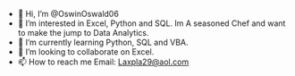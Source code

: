 - 👋 Hi, I’m @OswinOswald06
- 👀 I’m interested in Excel, Python and SQL. Im A seasoned Chef and want to make the jump to Data Analytics. 
- 🌱 I’m currently learning Python, SQL and VBA.
- 💞️ I’m looking to collaborate on Excel. 
- 📫 How to reach me Email: Laxpla29@aol.com

<!---
OswinOswald06/OswinOswald06 is a ✨ special ✨ repository because its `README.md` (this file) appears on your GitHub profile.
You can click the Preview link to take a look at your changes.
--->
